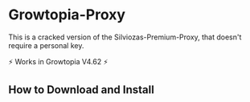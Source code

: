 # Growtopia-Proxy
This is a cracked version of the Silviozas-Premium-Proxy, that doesn't require a personal key.

⚡ Works in Growtopia V4.62 ⚡

## How to Download and Install

<!-- BEGIN LATEST DOWNLOAD BUTTON -->
<!-- END LATEST DOWNLOAD BUTTON -->
